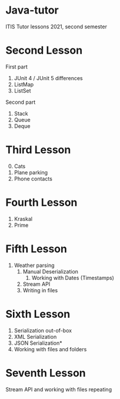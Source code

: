 # Java-tutor

ITIS Tutor lessons 2021, second semester

# Second Lesson

First part

1. JUnit 4 / JUnit 5 differences
2. ListMap
3. ListSet

Second part

1. Stack
2. Queue
3. Deque

# Third Lesson

0. Cats
1. Plane parking
2. Phone contacts

# Fourth Lesson

1. Kraskal
2. Prime

# Fifth Lesson

1. Weather parsing
    1. Manual Deserialization
        1. Working with Dates (Timestamps)
    2. Stream API
    3. Writing in files

# Sixth Lesson

1. Serialization out-of-box
2. XML Serialization
3. JSON Serialization*
3. Working with files and folders

# Seventh Lesson
Stream API and working with files repeating